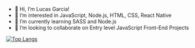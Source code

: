 - 👋 Hi, I’m Lucas Garcia! 
- 👀 I’m interested in JavaScript, Node.js, HTML, CSS, React Native
- 🌱 I’m currently learning SASS and Node.js  
- 💞️ I’m looking to collaborate on Entry level JavaScript Front-End Projects


[![Top Langs](https://github-readme-stats.vercel.app/api/top-langs/?username=LucasG95&layout=compact)](https://github.com/LucasG95/github-readme-stats)

<!---
LucasG95/LucasG95 is a ✨ special ✨ repository because its `README.md` (this file) appears on your GitHub profile.
You can click the Preview link to take a look at your changes.
--->

